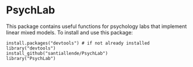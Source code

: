 # PsychLab
This package contains useful functions for psychology labs that implement linear mixed models. To install and use this package:

```
install.packages("devtools") # if not already installed
library("devtools") 
install_github("santiallende/PsychLab")
library("PsychLab")
```


